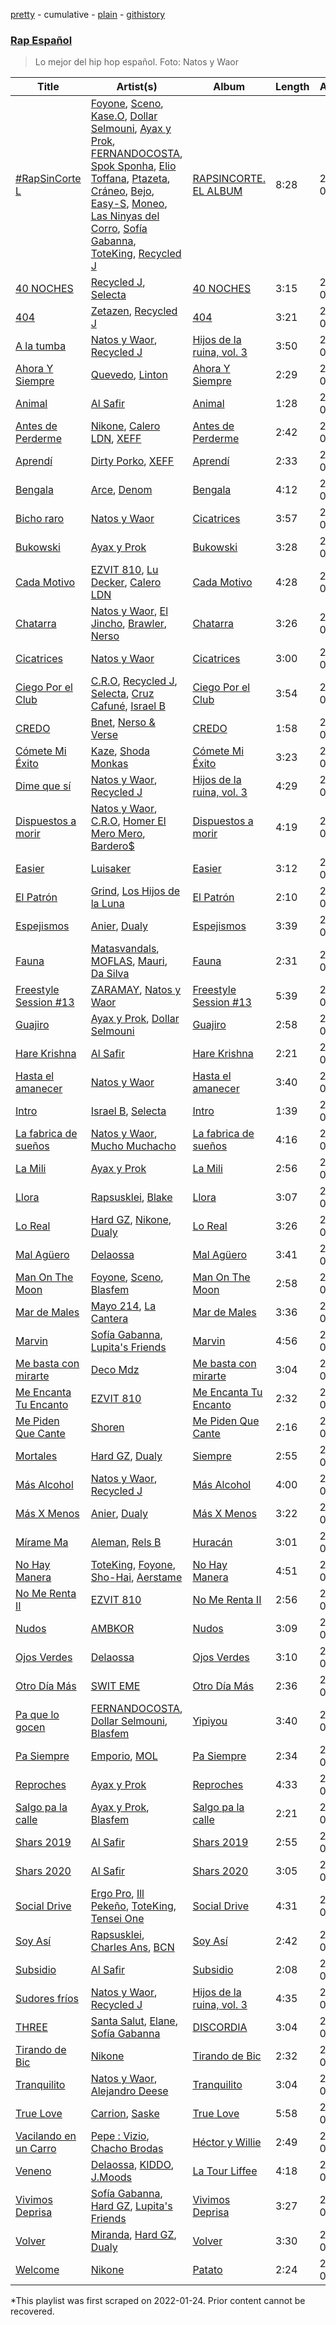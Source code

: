 [pretty](/playlists/pretty/37i9dQZF1DXcd2Vmhfon1w.md) - cumulative - [plain](/playlists/plain/37i9dQZF1DXcd2Vmhfon1w) - [githistory](https://github.githistory.xyz/mackorone/spotify-playlist-archive/blob/main/playlists/plain/37i9dQZF1DXcd2Vmhfon1w)

### [Rap Español](https://open.spotify.com/playlist/6HU8sOAPcOoaf1vF1QQHTH)

> Lo mejor del hip hop español\. Foto: Natos y Waor

| Title | Artist(s) | Album | Length | Added | Removed |
|---|---|---|---|---|---|
| [\#RapSinCorte L](https://open.spotify.com/track/5ZaPIvSXtTxrj8yXnUx0wd) | [Foyone](https://open.spotify.com/artist/1F2erLLqRHbaFvEYHeVIHJ), [Sceno](https://open.spotify.com/artist/75CrPxuxEtojeIeFidQeMH), [Kase.O](https://open.spotify.com/artist/7GmXwGXJSsmWTkCyk5Twux), [Dollar Selmouni](https://open.spotify.com/artist/2544NCTfffschCn1NZVMSb), [Ayax y Prok](https://open.spotify.com/artist/5Ypafuz95Xk09YDf4tgAvU), [FERNANDOCOSTA](https://open.spotify.com/artist/5dC7EcwWdf9Qj4VvJab4rZ), [Spok Sponha](https://open.spotify.com/artist/28JPPibeSKPFLL11tDvM5n), [Elio Toffana](https://open.spotify.com/artist/3iaWOU36p7W4oqHLDoBQmr), [Ptazeta](https://open.spotify.com/artist/5UN0rzL594mWY2RbOtZqIN), [Cráneo](https://open.spotify.com/artist/05aVtfDzBvg9eVu9MAZPGD), [Bejo](https://open.spotify.com/artist/0adJG3bdFTHCkTY28NkY4u), [Easy\-S](https://open.spotify.com/artist/4oNsvVnFz4HQ0UPpPFSuJX), [Moneo](https://open.spotify.com/artist/6K6iokRdBoOaZiItaX6bYJ), [Las Ninyas del Corro](https://open.spotify.com/artist/3Iv34TRi6TpQqxSctG7PKh), [Sofía Gabanna](https://open.spotify.com/artist/7oOAUwR8fKK27pEAKdt0mm), [ToteKing](https://open.spotify.com/artist/224rbIjYbXaTI7lnP2ZMNJ), [Recycled J](https://open.spotify.com/artist/4bWHA8fMNjzfGPQqnh5D6y) | [RAPSINCORTE\. EL ALBUM](https://open.spotify.com/album/36LjihHzyrHrVDNtWapOMK) | 8:28 | 2022-01-21 |  |
| [40 NOCHES](https://open.spotify.com/track/64tFEyCfMQjRsp7AcWwSxg) | [Recycled J](https://open.spotify.com/artist/4bWHA8fMNjzfGPQqnh5D6y), [Selecta](https://open.spotify.com/artist/1m9WPOccw8sizsVYUhSVjZ) | [40 NOCHES](https://open.spotify.com/album/4MOuTOYKHu5MjpX0IrKrwU) | 3:15 | 2022-01-21 |  |
| [404](https://open.spotify.com/track/4UjNZ37uwU3wQYUWaJcpbP) | [Zetazen](https://open.spotify.com/artist/66BpLv7bc0OLbr50D1cnGS), [Recycled J](https://open.spotify.com/artist/4bWHA8fMNjzfGPQqnh5D6y) | [404](https://open.spotify.com/album/6aGjj6ODKTN6NWJzysziO0) | 3:21 | 2022-01-21 |  |
| [A la tumba](https://open.spotify.com/track/0lstDvubsePLSuUiGWsNL8) | [Natos y Waor](https://open.spotify.com/artist/1QJbbsxg2wqidJj51d3otw), [Recycled J](https://open.spotify.com/artist/4bWHA8fMNjzfGPQqnh5D6y) | [Hijos de la ruina, vol\. 3](https://open.spotify.com/album/5ElCfa24Wz9evOfT5k6uEB) | 3:50 | 2022-01-21 |  |
| [Ahora Y Siempre](https://open.spotify.com/track/1AhNxunSSizAllibrQ7jhu) | [Quevedo](https://open.spotify.com/artist/52iwsT98xCoGgiGntTiR7K), [Linton](https://open.spotify.com/artist/39TshGQ7RY8nYrhILYRT1S) | [Ahora Y Siempre](https://open.spotify.com/album/3jTzodvOzhVKQgNbLjM93z) | 2:29 | 2022-02-04 |  |
| [Animal](https://open.spotify.com/track/6oU0ts0UfSzBAxKsd0pPdN) | [Al Safir](https://open.spotify.com/artist/5NzCASNJVvcPW4uGwMRlPl) | [Animal](https://open.spotify.com/album/2m5J9E8CsbZNiXZzktBWeD) | 1:28 | 2022-01-21 |  |
| [Antes de Perderme](https://open.spotify.com/track/4ump1MwW9FQG6qq3zABZ5N) | [Nikone](https://open.spotify.com/artist/105iYV1T7lf8Rysxo0KzfD), [Calero LDN](https://open.spotify.com/artist/0VD8vX2wvCYYD0SMFCZeRR), [XEFF](https://open.spotify.com/artist/1unKkC0TXsydvkj6JhuFKh) | [Antes de Perderme](https://open.spotify.com/album/55wq4HZx7jUBPdvRTg1b4k) | 2:42 | 2022-01-21 |  |
| [Aprendí](https://open.spotify.com/track/5oRpZaqoq50uTO6U78tU0O) | [Dirty Porko](https://open.spotify.com/artist/4JjXXU4m428s8xODTaVuNV), [XEFF](https://open.spotify.com/artist/1unKkC0TXsydvkj6JhuFKh) | [Aprendí](https://open.spotify.com/album/1uGAJfGQ4hnOHyR3WcwilG) | 2:33 | 2022-01-21 | 2022-02-05 |
| [Bengala](https://open.spotify.com/track/49FHrJRo7LTlNI2KPwpMVd) | [Arce](https://open.spotify.com/artist/7eH1UUCyxL8Wf9PztvvPJ6), [Denom](https://open.spotify.com/artist/0fwnNjAay5ZHP5bAd63g8Y) | [Bengala](https://open.spotify.com/album/6nLTPZ7E0eZtUW472gZP4P) | 4:12 | 2022-01-21 |  |
| [Bicho raro](https://open.spotify.com/track/4MonThJItfsXWPFIvAT5EX) | [Natos y Waor](https://open.spotify.com/artist/1QJbbsxg2wqidJj51d3otw) | [Cicatrices](https://open.spotify.com/album/1lASvFkra4rNUh4QNZS0u1) | 3:57 | 2022-01-21 |  |
| [Bukowski](https://open.spotify.com/track/34fKPzASNYaX70vBeg24Lv) | [Ayax y Prok](https://open.spotify.com/artist/5Ypafuz95Xk09YDf4tgAvU) | [Bukowski](https://open.spotify.com/album/0yjXpvYpPQVwlI3qBofkhi) | 3:28 | 2022-01-21 |  |
| [Cada Motivo](https://open.spotify.com/track/5RwF8yjTv6LvpCjJL8yjkL) | [EZVIT 810](https://open.spotify.com/artist/20taoPw3DvVajnkUySMckx), [Lu Decker](https://open.spotify.com/artist/74LXFsgo40nbOJaO74QTAm), [Calero LDN](https://open.spotify.com/artist/0VD8vX2wvCYYD0SMFCZeRR) | [Cada Motivo](https://open.spotify.com/album/5ZkrNdw8WiUr1kvpwAIT6x) | 4:28 | 2022-01-21 |  |
| [Chatarra](https://open.spotify.com/track/2pqaZXlvOQLL51UwDHDi4o) | [Natos y Waor](https://open.spotify.com/artist/1QJbbsxg2wqidJj51d3otw), [El Jincho](https://open.spotify.com/artist/2w1wJcGdJQ4Lw08oKBnDsw), [Brawler](https://open.spotify.com/artist/3ou0JTD6UMkXvymmMrzBOJ), [Nerso](https://open.spotify.com/artist/2sA17fdEW3AIUbETkwrsKY) | [Chatarra](https://open.spotify.com/album/61AnsKPGiCjCPlGn7n1NS4) | 3:26 | 2022-01-21 |  |
| [Cicatrices](https://open.spotify.com/track/7cVPzL9iPXkMaHb8NvwvR3) | [Natos y Waor](https://open.spotify.com/artist/1QJbbsxg2wqidJj51d3otw) | [Cicatrices](https://open.spotify.com/album/2r7uyJrmDdQ3DwX0EzSfYm) | 3:00 | 2022-01-21 |  |
| [Ciego Por el Club](https://open.spotify.com/track/2k5Chk6O0ugyRdHL6OOFav) | [C.R.O](https://open.spotify.com/artist/4puAp107dCehraE47QXVQX), [Recycled J](https://open.spotify.com/artist/4bWHA8fMNjzfGPQqnh5D6y), [Selecta](https://open.spotify.com/artist/1m9WPOccw8sizsVYUhSVjZ), [Cruz Cafuné](https://open.spotify.com/artist/0jeYkqwckGJoHQhhXwgzk3), [Israel B](https://open.spotify.com/artist/16M8fuShcwX8uBDdmFZH9B) | [Ciego Por el Club](https://open.spotify.com/album/6ejiwsj61cKGpKyR9r9DUZ) | 3:54 | 2022-01-21 |  |
| [CREDO](https://open.spotify.com/track/4dWsDhwVrP2W1WCxlOD3TP) | [Bnet](https://open.spotify.com/artist/1HumAcSgWUujlpOm1Zoj6p), [Nerso & Verse](https://open.spotify.com/artist/1jRF8rcj4TMuVQR9PWnpFm) | [CREDO](https://open.spotify.com/album/3fPhpbcTYBI3RrpjkW1SVD) | 1:58 | 2022-01-21 |  |
| [Cómete Mi Éxito](https://open.spotify.com/track/4gFxJbsFvf0L97TlkGW04k) | [Kaze](https://open.spotify.com/artist/2X11x8C63wCzAf1WwsIuLg), [Shoda Monkas](https://open.spotify.com/artist/3K3u27hhXRoHojEeDHXLAe) | [Cómete Mi Éxito](https://open.spotify.com/album/1qA191L6gF00pamusjQHMw) | 3:23 | 2022-01-21 |  |
| [Dime que sí](https://open.spotify.com/track/0O4bCG1TnGt4rARJOFfa1N) | [Natos y Waor](https://open.spotify.com/artist/1QJbbsxg2wqidJj51d3otw), [Recycled J](https://open.spotify.com/artist/4bWHA8fMNjzfGPQqnh5D6y) | [Hijos de la ruina, vol\. 3](https://open.spotify.com/album/5ElCfa24Wz9evOfT5k6uEB) | 4:29 | 2022-01-21 |  |
| [Dispuestos a morir](https://open.spotify.com/track/1d1N1JZfKYI0Pj5TXzs4vy) | [Natos y Waor](https://open.spotify.com/artist/1QJbbsxg2wqidJj51d3otw), [C.R.O](https://open.spotify.com/artist/4puAp107dCehraE47QXVQX), [Homer El Mero Mero](https://open.spotify.com/artist/0Xo4VFS3v07L0GwIVkZLfg), [Bardero$](https://open.spotify.com/artist/5Q2fyL2TcdUY9IqKTkGk5G) | [Dispuestos a morir](https://open.spotify.com/album/1eZImwU3n4ThWraWJP3jSC) | 4:19 | 2022-01-21 |  |
| [Easier](https://open.spotify.com/track/5kL2ZG55hIfkniAUhi5KQG) | [Luisaker](https://open.spotify.com/artist/6qHDnHoUlA5AhDNg7AHRS9) | [Easier](https://open.spotify.com/album/6LiS0QBMqHGcKqyQ147qin) | 3:12 | 2022-01-21 |  |
| [El Patrón](https://open.spotify.com/track/2AJE7bubR0uhLhEXhgyerM) | [Grind](https://open.spotify.com/artist/7zRP76y8bnV3OdkaraLHuy), [Los Hijos de la Luna](https://open.spotify.com/artist/0GrCABg3DQIGdEN05tz9Q1) | [El Patrón](https://open.spotify.com/album/4fjrmQ6vZ6Ic5a6vJEqOmo) | 2:10 | 2022-01-21 |  |
| [Espejismos](https://open.spotify.com/track/25Y6OAKzaqJoYjIg2KY6H6) | [Anier](https://open.spotify.com/artist/29WHGHkCIlASkOrbKKyvcS), [Dualy](https://open.spotify.com/artist/0XwYf0nSP6fpUCMRjnfiwo) | [Espejismos](https://open.spotify.com/album/7e0AiWdPxw5rtZFb5BrOF1) | 3:39 | 2022-02-04 |  |
| [Fauna](https://open.spotify.com/track/3APFBIGLB5T4A2wCB1DGTt) | [Matasvandals](https://open.spotify.com/artist/77WwIwmDkRo6Frks1A89KM), [MOFLAS](https://open.spotify.com/artist/2yxGJ8KTDafjtX1P9e3oQA), [Mauri](https://open.spotify.com/artist/1HUtmqHzIj9AbYo1lVqk47), [Da Silva](https://open.spotify.com/artist/5eS4H6PglMQ31lmjIZ2CZZ) | [Fauna](https://open.spotify.com/album/0IgWFhlwvBtFsQCEZ9G1dG) | 2:31 | 2022-01-21 | 2022-02-05 |
| [Freestyle Session \#13](https://open.spotify.com/track/2yGN0LzE0AL7Ev9chjp9Nh) | [ZARAMAY](https://open.spotify.com/artist/3wsYquQ9CiMlYG54BUR2ff), [Natos y Waor](https://open.spotify.com/artist/1QJbbsxg2wqidJj51d3otw) | [Freestyle Session \#13](https://open.spotify.com/album/1erD5sfzkSeBKykn8baBla) | 5:39 | 2022-01-21 |  |
| [Guajiro](https://open.spotify.com/track/7mzNtZ87Ha6gc1YZCQfA6c) | [Ayax y Prok](https://open.spotify.com/artist/5Ypafuz95Xk09YDf4tgAvU), [Dollar Selmouni](https://open.spotify.com/artist/2544NCTfffschCn1NZVMSb) | [Guajiro](https://open.spotify.com/album/2xWes52vgOfvY7Q8IKAYv7) | 2:58 | 2022-01-21 |  |
| [Hare Krishna](https://open.spotify.com/track/29UNZ5fn0uFUJn19VSvX96) | [Al Safir](https://open.spotify.com/artist/5NzCASNJVvcPW4uGwMRlPl) | [Hare Krishna](https://open.spotify.com/album/4Q6bZ5dGGtf0E9iDjf0G2h) | 2:21 | 2022-01-21 |  |
| [Hasta el amanecer](https://open.spotify.com/track/05WcYNSHMxuM7ryv5sKIjX) | [Natos y Waor](https://open.spotify.com/artist/1QJbbsxg2wqidJj51d3otw) | [Hasta el amanecer](https://open.spotify.com/album/3Qqrz8rw1u72reNglIxn2z) | 3:40 | 2022-01-21 |  |
| [Intro](https://open.spotify.com/track/65SfiFQbX26Nxf7x0z6rG8) | [Israel B](https://open.spotify.com/artist/16M8fuShcwX8uBDdmFZH9B), [Selecta](https://open.spotify.com/artist/1m9WPOccw8sizsVYUhSVjZ) | [Intro](https://open.spotify.com/album/2H1nBBph1FciPPMbXEUalK) | 1:39 | 2022-02-04 |  |
| [La fabrica de sueños](https://open.spotify.com/track/1mUMzzNbgaNzsIt42siYln) | [Natos y Waor](https://open.spotify.com/artist/1QJbbsxg2wqidJj51d3otw), [Mucho Muchacho](https://open.spotify.com/artist/0PajLDK4vA1VnOVyYYO7Ae) | [La fabrica de sueños](https://open.spotify.com/album/3Blq0nNNqRcHp8uFtpi4nU) | 4:16 | 2022-01-21 | 2022-02-05 |
| [La Mili](https://open.spotify.com/track/3JZQr9C0hQbhs0uV98KLMo) | [Ayax y Prok](https://open.spotify.com/artist/5Ypafuz95Xk09YDf4tgAvU) | [La Mili](https://open.spotify.com/album/5IpcI6X72fiNGb23A0208k) | 2:56 | 2022-01-21 |  |
| [Llora](https://open.spotify.com/track/3HKMlaXWyJzKOr0l1R95S0) | [Rapsusklei](https://open.spotify.com/artist/451DVjaBuGYfvDfvG9MxaG), [Blake](https://open.spotify.com/artist/2FwMmxiCWQhEyO9k0nOyNF) | [Llora](https://open.spotify.com/album/7qHCFvp3migQC4x6tt1iEb) | 3:07 | 2022-01-21 |  |
| [Lo Real](https://open.spotify.com/track/6Z1tZjQzSgEVoLYc5FE7pw) | [Hard GZ](https://open.spotify.com/artist/79N4S7UXdjo2fAh3OHJQuB), [Nikone](https://open.spotify.com/artist/105iYV1T7lf8Rysxo0KzfD), [Dualy](https://open.spotify.com/artist/0XwYf0nSP6fpUCMRjnfiwo) | [Lo Real](https://open.spotify.com/album/2dWRx8YRn7RFQ4UNdjbeGq) | 3:26 | 2022-01-21 |  |
| [Mal Agüero](https://open.spotify.com/track/1eg8EWKfaRltn806sZvuDa) | [Delaossa](https://open.spotify.com/artist/5Uox3n7m4W2CoM9MmHPJwQ) | [Mal Agüero](https://open.spotify.com/album/0o0Kw1aYR6GShDsEk1jML9) | 3:41 | 2022-01-21 |  |
| [Man On The Moon](https://open.spotify.com/track/51H6AVeUAybOfvVukBMVqQ) | [Foyone](https://open.spotify.com/artist/1F2erLLqRHbaFvEYHeVIHJ), [Sceno](https://open.spotify.com/artist/75CrPxuxEtojeIeFidQeMH), [Blasfem](https://open.spotify.com/artist/4FActBvkmDc8h3sI5vbMPZ) | [Man On The Moon](https://open.spotify.com/album/3P0Ghlma3E7wcq58X1sOyW) | 2:58 | 2022-01-21 |  |
| [Mar de Males](https://open.spotify.com/track/2dt8G6Jx5Ngp5WKvZQoXf1) | [Mayo 214](https://open.spotify.com/artist/7uXKIO6VDeOCo6ImWZpZJn), [La Cantera](https://open.spotify.com/artist/1T1XaAhbH2hFHDIAUhLAaa) | [Mar de Males](https://open.spotify.com/album/64lovgnKDKb6b0RZrgRozI) | 3:36 | 2022-01-21 |  |
| [Marvin](https://open.spotify.com/track/2A2gwWp7rMVCJUGkZ9wWTd) | [Sofía Gabanna](https://open.spotify.com/artist/7oOAUwR8fKK27pEAKdt0mm), [Lupita's Friends](https://open.spotify.com/artist/7gGKjAXKRyDUhSUhFDIaAW) | [Marvin](https://open.spotify.com/album/5QCTjbwZed8JuADmPG1Dgj) | 4:56 | 2022-01-21 | 2022-02-05 |
| [Me basta con mirarte](https://open.spotify.com/track/1mrVhmY8snkIsE3ibTO4vs) | [Deco Mdz](https://open.spotify.com/artist/29O0oBAyoqOjgJHCX1HU9T) | [Me basta con mirarte](https://open.spotify.com/album/44nEexQmojvMecvqr08VwP) | 3:04 | 2022-01-21 |  |
| [Me Encanta Tu Encanto](https://open.spotify.com/track/6Jq1PlZ9SlBYWVszBcR8Ja) | [EZVIT 810](https://open.spotify.com/artist/20taoPw3DvVajnkUySMckx) | [Me Encanta Tu Encanto](https://open.spotify.com/album/3ZLfwLDRRf2CFQ7aB0CDlI) | 2:32 | 2022-01-21 |  |
| [Me Piden Que Cante](https://open.spotify.com/track/07zHQ6Gg5f1sUeeN3PlsDv) | [Shoren](https://open.spotify.com/artist/6MRCWn4BaMCrfxzseImRuN) | [Me Piden Que Cante](https://open.spotify.com/album/4ZazTf8XfDWVyctUKqMfGQ) | 2:16 | 2022-01-21 |  |
| [Mortales](https://open.spotify.com/track/2cAlHsqGkTYqQEEZCrMrF0) | [Hard GZ](https://open.spotify.com/artist/79N4S7UXdjo2fAh3OHJQuB), [Dualy](https://open.spotify.com/artist/0XwYf0nSP6fpUCMRjnfiwo) | [Siempre](https://open.spotify.com/album/3uuFYpXPgZRB6MLcH8tiUo) | 2:55 | 2022-01-21 |  |
| [Más Alcohol](https://open.spotify.com/track/0g1U66Dqir9TUBdRpgy0UB) | [Natos y Waor](https://open.spotify.com/artist/1QJbbsxg2wqidJj51d3otw), [Recycled J](https://open.spotify.com/artist/4bWHA8fMNjzfGPQqnh5D6y) | [Más Alcohol](https://open.spotify.com/album/73aizn6KMyjpQM59JjpiBo) | 4:00 | 2022-01-21 |  |
| [Más X Menos](https://open.spotify.com/track/0xGUIUpbQlGUfZeYRDl5U3) | [Anier](https://open.spotify.com/artist/29WHGHkCIlASkOrbKKyvcS), [Dualy](https://open.spotify.com/artist/0XwYf0nSP6fpUCMRjnfiwo) | [Más X Menos](https://open.spotify.com/album/0tqoxrOOgv2WJsZhz6ArfG) | 3:22 | 2022-01-21 | 2022-02-05 |
| [Mírame Ma](https://open.spotify.com/track/6F4Q1QRbspGB4MrJHT1H1i) | [Aleman](https://open.spotify.com/artist/4QFG9KrGWEbr6hNA58CAqE), [Rels B](https://open.spotify.com/artist/2IMZYfNi21MGqxopj9fWx8) | [Huracán](https://open.spotify.com/album/1yM29w2suYVpMursUbXQMi) | 3:01 | 2022-01-21 |  |
| [No Hay Manera](https://open.spotify.com/track/5Qn3vK8wlpxGTIrCUKVzE2) | [ToteKing](https://open.spotify.com/artist/224rbIjYbXaTI7lnP2ZMNJ), [Foyone](https://open.spotify.com/artist/1F2erLLqRHbaFvEYHeVIHJ), [Sho\-Hai](https://open.spotify.com/artist/1mvAv5jk1OSd3Tyv4aZEjK), [Aerstame](https://open.spotify.com/artist/4L5QHhmkOdVWH91Kz0uLPg) | [No Hay Manera](https://open.spotify.com/album/1eR5vOALWMjXkehzm3tfyj) | 4:51 | 2022-01-21 |  |
| [No Me Renta II](https://open.spotify.com/track/1lGYUNCN2k5CGF4PzpRYt9) | [EZVIT 810](https://open.spotify.com/artist/20taoPw3DvVajnkUySMckx) | [No Me Renta II](https://open.spotify.com/album/7E0iUBWxU11g8xFB7p0iMY) | 2:56 | 2022-01-21 |  |
| [Nudos](https://open.spotify.com/track/2nXXsCwR49zSwvOByAR4wU) | [AMBKOR](https://open.spotify.com/artist/5iQNy7hQGe1suvNOQz19Jz) | [Nudos](https://open.spotify.com/album/1CUDHDUTqOAbXH0uFgesjb) | 3:09 | 2022-01-21 |  |
| [Ojos Verdes](https://open.spotify.com/track/5uE3JWZGT0JybAFVLkTlJE) | [Delaossa](https://open.spotify.com/artist/5Uox3n7m4W2CoM9MmHPJwQ) | [Ojos Verdes](https://open.spotify.com/album/66cFPe1d4WUwhcqQRxePLK) | 3:10 | 2022-01-21 |  |
| [Otro Día Más](https://open.spotify.com/track/5hAGYBf1IPrZdPXFPd3Aa5) | [SWIT EME](https://open.spotify.com/artist/51UDJfCuXko0jNa0wdN9Cz) | [Otro Día Más](https://open.spotify.com/album/0cpLz0n0ekwrPPTB07nioO) | 2:36 | 2022-01-21 |  |
| [Pa que lo gocen](https://open.spotify.com/track/7BMdZsDXxPH6Db3Ug6A2q2) | [FERNANDOCOSTA](https://open.spotify.com/artist/5dC7EcwWdf9Qj4VvJab4rZ), [Dollar Selmouni](https://open.spotify.com/artist/2544NCTfffschCn1NZVMSb), [Blasfem](https://open.spotify.com/artist/4FActBvkmDc8h3sI5vbMPZ) | [Yipiyou](https://open.spotify.com/album/7euTtDGIoACenU5iWH6tr2) | 3:40 | 2022-01-21 |  |
| [Pa Siempre](https://open.spotify.com/track/2uodmGkOcpgzObLo1cdSPh) | [Emporio](https://open.spotify.com/artist/67rfT6Gea3omy1Ksii2J88), [MOL](https://open.spotify.com/artist/0kcjwgqgT7QdNONFwVgQQX) | [Pa Siempre](https://open.spotify.com/album/4DlobMB8yEpoip2a6rG1uF) | 2:34 | 2022-02-07 |  |
| [Reproches](https://open.spotify.com/track/3L6RhaS4ISh8GSagrFMFZn) | [Ayax y Prok](https://open.spotify.com/artist/5Ypafuz95Xk09YDf4tgAvU) | [Reproches](https://open.spotify.com/album/1rGEWKEdDvDx5Ij1oxpRfs) | 4:33 | 2022-01-21 |  |
| [Salgo pa la calle](https://open.spotify.com/track/1yvTWgoRs6DTMzC6nKa6xb) | [Ayax y Prok](https://open.spotify.com/artist/5Ypafuz95Xk09YDf4tgAvU), [Blasfem](https://open.spotify.com/artist/4FActBvkmDc8h3sI5vbMPZ) | [Salgo pa la calle](https://open.spotify.com/album/73W1l6Mm0T2R6uVsWZz6bq) | 2:21 | 2022-01-21 |  |
| [Shars 2019](https://open.spotify.com/track/4vI7HAK6oC52MfOYlICa0l) | [Al Safir](https://open.spotify.com/artist/5NzCASNJVvcPW4uGwMRlPl) | [Shars 2019](https://open.spotify.com/album/0ouvrlpcjyOklFJK70pwNe) | 2:55 | 2022-01-21 |  |
| [Shars 2020](https://open.spotify.com/track/036QM4rIhz7A7n66IWA7Ej) | [Al Safir](https://open.spotify.com/artist/5NzCASNJVvcPW4uGwMRlPl) | [Shars 2020](https://open.spotify.com/album/3whSTfSW2CfXbaGDTwDbOQ) | 3:05 | 2022-01-21 |  |
| [Social Drive](https://open.spotify.com/track/3SWWgc3aAbor9oRs3fRpzb) | [Ergo Pro](https://open.spotify.com/artist/6RGXMZ5gUtYKHpG3RQ9fM4), [Ill Pekeño](https://open.spotify.com/artist/3T4KspU3H8Ya6sgxexg9F8), [ToteKing](https://open.spotify.com/artist/224rbIjYbXaTI7lnP2ZMNJ), [Tensei One](https://open.spotify.com/artist/1T7nUn5Rl3Rmu4HgyIckl7) | [Social Drive](https://open.spotify.com/album/4vrHUkGiWCrgL4adOzIyL7) | 4:31 | 2022-02-04 |  |
| [Soy Así](https://open.spotify.com/track/5a16CSPDkcFU6rkZe3XaLN) | [Rapsusklei](https://open.spotify.com/artist/451DVjaBuGYfvDfvG9MxaG), [Charles Ans](https://open.spotify.com/artist/5lYeiQxUTcGKVgAuTqbTeL), [BCN](https://open.spotify.com/artist/1tITJo6GckWZXtVmadfh0Q) | [Soy Así](https://open.spotify.com/album/6iuIeaHrNp5wnIWipKPTCs) | 2:42 | 2022-01-21 | 2022-02-05 |
| [Subsidio](https://open.spotify.com/track/0dpWPLQzGd9w4Lk482aYSl) | [Al Safir](https://open.spotify.com/artist/5NzCASNJVvcPW4uGwMRlPl) | [Subsidio](https://open.spotify.com/album/4NVmsTpkmWzVqd0LGKw98M) | 2:08 | 2022-02-04 |  |
| [Sudores fríos](https://open.spotify.com/track/3fTPnf1cNtC8k6nrT0j9wm) | [Natos y Waor](https://open.spotify.com/artist/1QJbbsxg2wqidJj51d3otw), [Recycled J](https://open.spotify.com/artist/4bWHA8fMNjzfGPQqnh5D6y) | [Hijos de la ruina, vol\. 3](https://open.spotify.com/album/5ElCfa24Wz9evOfT5k6uEB) | 4:35 | 2022-01-21 |  |
| [THREE](https://open.spotify.com/track/7bAXhOVSGEcUtpg8zza9Kw) | [Santa Salut](https://open.spotify.com/artist/75vabMROpVyiTX4wv3iHFH), [Elane](https://open.spotify.com/artist/2eFUnvJtf63hm3BVkh191I), [Sofía Gabanna](https://open.spotify.com/artist/7oOAUwR8fKK27pEAKdt0mm) | [DISCORDIA](https://open.spotify.com/album/2YZYDm5dakQuKD9RPe7mYx) | 3:04 | 2022-02-04 |  |
| [Tirando de Bic](https://open.spotify.com/track/61ujXkJyYEAjXamtbS4eFl) | [Nikone](https://open.spotify.com/artist/105iYV1T7lf8Rysxo0KzfD) | [Tirando de Bic](https://open.spotify.com/album/3cL774NEgpLROW1t7A9fmo) | 2:32 | 2022-01-21 |  |
| [Tranquilito](https://open.spotify.com/track/5FgfH1x2CWUsUYPyzP3g7h) | [Natos y Waor](https://open.spotify.com/artist/1QJbbsxg2wqidJj51d3otw), [Alejandro Deese](https://open.spotify.com/artist/1EpK5uMCE7aUAyCQ7l1505) | [Tranquilito](https://open.spotify.com/album/5l5ITl4xVnAL3UKtGNGa4X) | 3:04 | 2022-01-21 |  |
| [True Love](https://open.spotify.com/track/2PZuFDO3jh5RHLX6CGEpsW) | [Carrion](https://open.spotify.com/artist/7we8fCds6Fc36UjH1oq4OU), [Saske](https://open.spotify.com/artist/3i9eOUfw6q0d4MTxIXASZW) | [True Love](https://open.spotify.com/album/1svYzadjdS9RrR2E2EPEhj) | 5:58 | 2022-01-21 |  |
| [Vacilando en un Carro](https://open.spotify.com/track/2mFXLj1kOGPfsQpmic8j2P) | [Pepe : Vizio](https://open.spotify.com/artist/4rvJ0Ktz2X2Erea9XUHxfu), [Chacho Brodas](https://open.spotify.com/artist/1gKaMLnpcD4EPYUC7lkqkj) | [Héctor y Willie](https://open.spotify.com/album/4MQfODmSfhbgYFnEKCcYRM) | 2:49 | 2022-02-04 |  |
| [Veneno](https://open.spotify.com/track/5AQTFpm3oDPTenmw5Lmfoi) | [Delaossa](https://open.spotify.com/artist/5Uox3n7m4W2CoM9MmHPJwQ), [KIDDO](https://open.spotify.com/artist/3lLDZNIMUmxMzIE6Vz9Agz), [J.Moods](https://open.spotify.com/artist/7q3hzOFspDedtkyBi1Azc8) | [La Tour Liffee](https://open.spotify.com/album/0UYDVbpaX2fpXiGDsxPzsY) | 4:18 | 2022-01-21 |  |
| [Vivimos Deprisa](https://open.spotify.com/track/2B4zfsOe4F1FhQRNx7dBzJ) | [Sofía Gabanna](https://open.spotify.com/artist/7oOAUwR8fKK27pEAKdt0mm), [Hard GZ](https://open.spotify.com/artist/79N4S7UXdjo2fAh3OHJQuB), [Lupita's Friends](https://open.spotify.com/artist/7gGKjAXKRyDUhSUhFDIaAW) | [Vivimos Deprisa](https://open.spotify.com/album/5HmnOKunM6YO6GFtNUAh9e) | 3:27 | 2022-01-21 |  |
| [Volver](https://open.spotify.com/track/6rwYZI7sVX2fIdTmc27flL) | [Miranda](https://open.spotify.com/artist/0DjGDEVSQsodFbL1bMVPRs), [Hard GZ](https://open.spotify.com/artist/79N4S7UXdjo2fAh3OHJQuB), [Dualy](https://open.spotify.com/artist/0XwYf0nSP6fpUCMRjnfiwo) | [Volver](https://open.spotify.com/album/2j6YJ0BZPF1FISLalfgPGv) | 3:30 | 2022-01-21 |  |
| [Welcome](https://open.spotify.com/track/37KLoLkhcJMe7Odsstah0V) | [Nikone](https://open.spotify.com/artist/105iYV1T7lf8Rysxo0KzfD) | [Patato](https://open.spotify.com/album/4gJBXdGhYA1piaLYhYpZR9) | 2:24 | 2022-01-21 |  |

\*This playlist was first scraped on 2022-01-24. Prior content cannot be recovered.